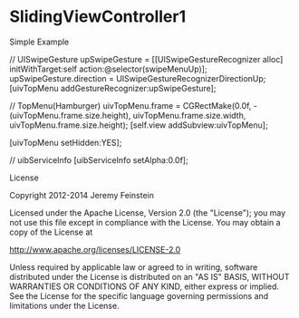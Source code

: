 # SlidingViewController1


Simple Example

// UISwipeGesture
upSwipeGesture = [[UISwipeGestureRecognizer alloc] initWithTarget:self action:@selector(swipeMenuUp)];
upSwipeGesture.direction = UISwipeGestureRecognizerDirectionUp;
[uivTopMenu addGestureRecognizer:upSwipeGesture];

// TopMenu(Hamburger)
uivTopMenu.frame = CGRectMake(0.0f, -(uivTopMenu.frame.size.height), uivTopMenu.frame.size.width, uivTopMenu.frame.size.height);
[self.view addSubview:uivTopMenu];
    
[uivTopMenu setHidden:YES];
    
// uibServiceInfo
[uibServiceInfo setAlpha:0.0f];

    



License

Copyright 2012-2014 Jeremy Feinstein

Licensed under the Apache License, Version 2.0 (the "License");
you may not use this file except in compliance with the License.
You may obtain a copy of the License at

http://www.apache.org/licenses/LICENSE-2.0

Unless required by applicable law or agreed to in writing, software
distributed under the License is distributed on an "AS IS" BASIS,
WITHOUT WARRANTIES OR CONDITIONS OF ANY KIND, either express or implied.
See the License for the specific language governing permissions and
limitations under the License.
